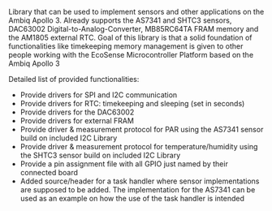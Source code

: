 Library that can be used to implement sensors and other applications on the Ambiq Apollo 3. Already supports the AS7341 and SHTC3 sensors, DAC63002 Digital-to-Analog-Converter, MB85RC64TA FRAM memory and the AM1805 external RTC.
Goal of this library is that a solid foundation of functionalities like timekeeping memory management is given to other people working with the EcoSense Microcontroller Platform based on the Ambiq Apollo 3

Detailed list of provided functionalities:
* Provide drivers for SPI and I2C communication
* Provide drivers for RTC: timekeeping and sleeping (set in seconds)
* Provide drivers for the DAC63002
* Provide drivers for external FRAM
* Provide driver & measurement protocol for PAR using the AS7341 sensor build on included I2C Library
* Provide driver & measurement protocol for temperature/humidity using the SHTC3 sensor build on included I2C Library
* Provide a pin assignment file with all GPIO just named by their connected board
* Added source/header for a task handler where sensor implementations are supposed to be added. The implementation for the AS7341 can be used as an example on how the use of the task handler is intended
